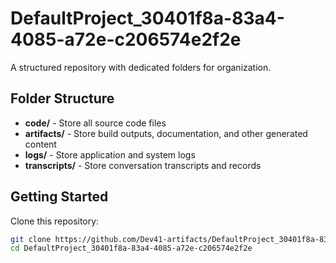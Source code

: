 # DefaultProject_30401f8a-83a4-4085-a72e-c206574e2f2e
A structured repository with dedicated folders for organization.

## Folder Structure

- **code/** - Store all source code files
- **artifacts/** - Store build outputs, documentation, and other generated content
- **logs/** - Store application and system logs
- **transcripts/** - Store conversation transcripts and records

## Getting Started

Clone this repository:
```bash
git clone https://github.com/Dev41-artifacts/DefaultProject_30401f8a-83a4-4085-a72e-c206574e2f2e
cd DefaultProject_30401f8a-83a4-4085-a72e-c206574e2f2e
```
